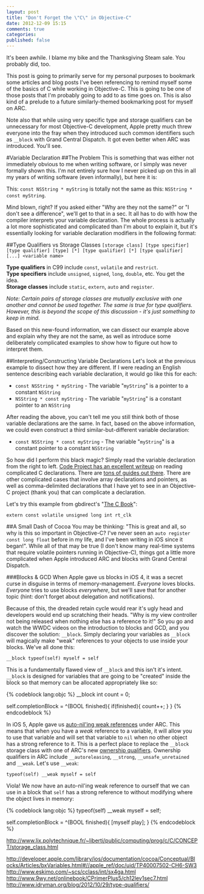 ```yaml
---
layout: post
title: "Don't Forget the \"C\" in Objective-C"
date: 2012-12-09 15:15
comments: true
categories: 
published: false
---
```


It's been awhile. I blame my bike and the Thanksgiving Steam sale. You probably did, too.

This post is going to primarily serve for my personal purposes to bookmark some articles and blog posts I've been referencing to remind myself some of the basics of C while working in Objective-C. This is going to be one of those posts that I'm probably going to add to as time goes on. This is also kind of a prelude to a future similarly-themed bookmarking post for myself on ARC.

Note also that while using very specific type and storage qualifiers can be unnecessary for most Objective-C development, Apple pretty much threw everyone into the fray when they introduced such common identifiers such as `__block` with Grand Central Dispatch. It got even better when ARC was introduced. You'll see.

#Variable Declaration
##The Problem
This is something that was either not immediately obvious to me when writing software, or I simply was never formally shown this. I'm not entirely sure how I never picked up on this in all my years of writing software (even informally), but here it is:

This: `const NSString * myString` is totally not the same as this: `NSString * const myString`.

Mind blown, right? If you asked either "Why are they not the same?" or "I don't see a difference", we'll get to that in a sec. It all has to do with how the compiler interprets your variable declaration. The whole process is actually a lot more sophisticated and complicated than I'm about to explain it, but it's essentially looking for variable declaration modifiers in the following format:

##Type Qualifiers vs Storage Classes
`[storage class] [type specifier] [type qualifier] [type] [*] [type qualifier] [*] [type qualifier] [...] <variable name>`
  
**Type qualifiers** in C99 include `const`, `volatile` and `restrict`.  
**Type specifiers** include `unsigned`, `signed`, `long`, `double`, etc. You get the idea.  
**Storage classes** include `static`, `extern`, `auto` and `register`.  
  
*Note: Certain pairs of storage classes are mutually exclusive with one another and cannot be used together. The same is true for type qualifiers. However, this is beyond the scope of this discussion - it's just something to keep in mind.*

Based on this new-found information, we can dissect our example above and explain why they are not the same, as well as introduce some deliberately complicated examples to show how to figure out how to interpret them.

##Interpreting/Constructing Variable Declarations
Let's look at the previous example to dissect how they are different. If I were reading an English sentence describing each variable declaration, it would go like this for each:

- `const NSString * myString` - The variable "`myString`" is a pointer to a constant `NSString`
- `NSString * const myString` - The variable "`myString`" is a constant pointer to an `NSString`

After reading the above, you can't tell me you still think both of those variable declarations are the same. In fact, based on the above information, we could even construct a third similar-but-different variable declaration:

- `const NSString * const myString` - The variable "`myString`" is a constant pointer to a constant `NSString`

So how did I perform this black magic? Simply read the variable declaration from the right to left. [Code Project has an excellent writeup](http://www.codeproject.com/Articles/7042/How-to-interpret-complex-C-C-declarations) on reading complicated C declarations. There are [tons of guides out there](http://lmgtfy.com/?q=complicated+C+variable+declarations). There are other complicated cases that involve array declarations and pointers, as well as comma-delimited declarations that I have yet to see in an Objective-C project (thank you) that can complicate a declaration.

Let's try this example from gbdirect's "[The C Book](http://publications.gbdirect.co.uk/c_book/chapter8/const_and_volatile.html)":

`extern const volatile unsigned long int rt_clk`

##A Small Dash of Cocoa
You may be thinking: "This is great and all, so why is this so important in Objective-C? I've never seen an `auto register const long float` before in my life, and I've been writing in iOS since it began!". While all of that may be true (I don't know many real-time systems that require volatile pointers running in Objective-C), things got a little more complicated when Apple introduced ARC and blocks with Grand Central Dispatch.

###Blocks & GCD
When Apple gave us blocks in iOS 4, it was a secret curse in disguise in terms of memory-management. *Everyone* loves blocks. *Everyone* tries to use blocks *everywhere*, but we'll save that for another topic (hint: don't forget about delegation and notifications).

Because of this, the dreaded retain cycle would rear it's ugly head and developers would end up scratching their heads. "Why is my view controller not being released when nothing else has a reference to it!" So you go and watch the WWDC videos on the introduction to blocks and GCD, and you discover the solution: `__block`. Simply declaring your variables as `__block` will magically make "weak" references to your objects to use inside your blocks. We've all done this:  

`__block typeof(self) myself = self`  

This is a fundamentally flawed view of `__block` and this isn't it's intent. `__block` is designed for variables that are going to be "created" inside the block so that memory can be allocated appropriately like so:

{% codeblock lang:objc %}
__block int count = 0;

self.completionBlock = ^(BOOL finished){
  if(finished){
    count++;
  }
}
{% endcodeblock %}

In iOS 5, Apple gave us [auto-nil'ing weak references](http://developer.apple.com/library/ios/releasenotes/ObjectiveC/RN-TransitioningToARC/Introduction/Introduction.html#//apple_ref/doc/uid/TP40011226-CH1-SW4) under ARC. This means that when you have a *weak* reference to a variable, it will allow you to use that variable and will set that variable to `nil` when no other object has a strong reference to it. This is a perfect place to replace the `__block` storage class with one of ARC's new [ownership qualifiers](http://clang.llvm.org/docs/AutomaticReferenceCounting.html#ownership). Ownership qualifiers in ARC include `__autoreleasing`, `__strong`, `__unsafe_unretained` and `__weak`. Let's use `__weak`:

`typeof(self) __weak myself = self`

Viola! We now have an auto-nil'ing weak reference to ourself that we can use in a block that `self` has a strong reference to without modifying where the object lives in memory:

{% codeblock lang:objc %}
typeof(self) __weak myself = self;

self.completionBlock = ^(BOOL finished){
  [myself play];
}
{% endcodeblock %}

http://www.lix.polytechnique.fr/~liberti/public/computing/prog/c/C/CONCEPT/storage_class.html

http://developer.apple.com/library/ios/documentation/cocoa/Conceptual/Blocks/Articles/bxVariables.html#//apple_ref/doc/uid/TP40007502-CH6-SW3
http://www.eskimo.com/~scs/cclass/int/sx4ga.html
http://www.9wy.net/onlinebook/CPrimerPlus5/ch12lev1sec7.html
http://www.idryman.org/blog/2012/10/29/type-qualifiers/

